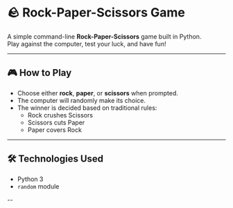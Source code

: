 # 🪨 Rock-Paper-Scissors Game

A simple command-line **Rock-Paper-Scissors** game built in Python.  
Play against the computer, test your luck, and have fun!

---

## 🎮 How to Play

- Choose either **rock**, **paper**, or **scissors** when prompted.
- The computer will randomly make its choice.
- The winner is decided based on traditional rules:
  - Rock crushes Scissors
  - Scissors cuts Paper
  - Paper covers Rock

---

## 🛠️ Technologies Used

- Python 3
- `random` module

--

